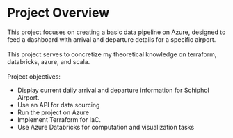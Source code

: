 <h1>Project Overview</h1>
This project focuses on creating a basic data pipeline on Azure, designed to feed a dashboard with arrival and departure details for a specific airport. <br>
<br>
This project serves to concretize my theoretical knowledge on terraform, databricks, azure, and scala. <br>
<br>
Project objectives: 

- Display current daily arrival and departure information for Schiphol Airport.
- Use an API for data sourcing
- Run the project on Azure
- Implement Terraform for IaC.
- Use Azure Databricks for computation and visualization tasks